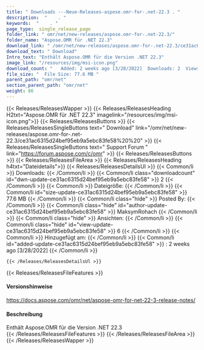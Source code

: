 ```yaml
---
title: " Downloads ---Neue-Releases-aspose.omr-for-.net-22.3 . "
description:  "    . " 
keywords:  "    . " 
page_type:  single_release_page
folder_link: " omr/net/new-releases/aspose.omr-for-.net-22.3/"
folder_name: "Aspose.OMR für .NET 22.3"
download_link: " /omr/net/new-releases/aspose.omr-for-.net-22.3/ce31ac6315d24bef95eb9a5ebc83fe58"
download_text: " Download"
Intro_text: "Enthält Aspose.OMR für die Version .NET 22.3"
image_link: "/resources/img/msi-icon.png"
download_count: "   Added: 2 weeks ago [3/28/2022]  Downloads: 2  Views: 5"
file_size: "  File Size: 77.6 MB "
parent_path: "omr/net"
section_parent_path: "omr/net"
weight: 86
---
```


{{< Releases/ReleasesWapper >}}
  {{< Releases/ReleasesHeading H2txt="Aspose.OMR für .NET 22.3" imagelink="/resources/img/msi-icon.png">}}
  {{< Releases/ReleasesButtons >}}
    {{< Releases/ReleasesSingleButtons text=" Download" link="/omr/net/new-releases/aspose.omr-for-.net-22.3/ce31ac6315d24bef95eb9a5ebc83fe58%20%20" >}}
    {{< Releases/ReleasesSingleButtons text=" Support Forum " link="https://forum.aspose.com/c/omr" >}}
  {{< Releases/ReleasesButtons >}}
  {{< Releases/ReleasesFileArea >}}
    {{< Releases/ReleasesHeading h4txt="Dateidetails">}}
    {{< Releases/ReleasesDetailsUl >}}
            {{< Common/li >}} Downloads: {{< /Common/li >}}
      {{< Common/li class="downloadcount" id="dwn-update-ce31ac6315d24bef95eb9a5ebc83fe58" >}} 2 {{< /Common/li >}}
      {{< Common/li >}} Dateigröße: {{< /Common/li >}}
      {{< Common/li id="size-update-ce31ac6315d24bef95eb9a5ebc83fe58" >}} 77.6 MB {{< /Common/li >}} 
      {{< Common/li  class="hide" >}} Posted By: {{< /Common/li >}} 
      {{< Common/li class="hide" id="author-update-ce31ac6315d24bef95eb9a5ebc83fe58" >}} MaksymRohach {{< /Common/li >}}
      {{< Common/li class="hide" >}} Ansichten: {{< /Common/li >}}
      {{< Common/li class="hide" id="view-update-ce31ac6315d24bef95eb9a5ebc83fe58" >}} 6 {{< /Common/li >}}
      {{< Common/li >}} Hinzugefügt am: {{< /Common/li >}}
      {{< Common/li id="added-update-ce31ac6315d24bef95eb9a5ebc83fe58" >}} : 2 weeks ago [3/28/2022] {{< /Common/li >}} 

    {{< /Releases/ReleasesDetailsUl >}}

  {{< Releases/ReleasesFileFeatures >}}
      <h4>Versionshinweise</h4><div> <a href="https://docs.aspose.com/omr/net/aspose-omr-for-net-22-3-release-notes/">https://docs.aspose.com/omr/net/aspose-omr-for-net-22-3-release-notes/</a></div><h4> Beschreibung</h4><div class="HTMLDescription"> Enthält Aspose.OMR für die Version .NET 22.3</div>
  {{< /Releases/ReleasesFileFeatures >}}
 {{< /Releases/ReleasesFileArea >}}
{{< /Releases/ReleasesWapper >}}



